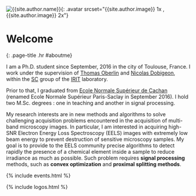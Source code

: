 ![{{site.author.name}}]({{site.author.image}}){: .avatar srcset="{{site.author.image}} 1x , {{site.author.image}} 2x"}

# Welcome
{: .page-title .hr #aboutme}

I am a Ph.D. student since September, 2016 in the city of Toulouse, France. I work under the supervision of [Thomas Oberlin](http://oberlin.perso.enseeiht.fr/) and [Nicolas Dobigeon](http://dobigeon.perso.enseeiht.fr/index.html), within the [SC](http://sc.enseeiht.fr/) group of the [IRIT](https://www.irit.fr/) laboratory.

Prior to that, I graduated from [Ecole Normale Supérieur de Cachan](http://www.ens-cachan.fr/) (renamed Ecole Normale Supérieur Paris-Saclay in September 2016). I hold two M.Sc. degrees : one in teaching and another in signal processing.

My research interests are in new methods and algorithms to solve challenging acquisition problems encountered in the acquisition of multi-band microscopy images. In particular, I am interested in acquiring high-SNR Electron Energy Loss Spectroscopy (EELS) images with extremely low beam energy to prevent destruction of sensitive microscopy samples. My goal is to provide to the EELS community precise algorithms to detect rapidly the presence of a chemical element inside a sample to reduce irradiance as much as possible. Such problem requires **signal processing** methods, such as **convex optimization** and **proximal splitting methods**.



{% include events.html %}

{% include logos.html %}
